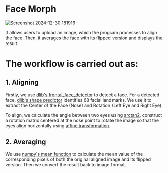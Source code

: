# Face Morph
![Screenshot 2024-12-30 181916](https://github.com/user-attachments/assets/e86f2dff-5169-4821-b1ef-d4c15f11edd3)

It allows users to upload an image, which the program processes to align the face. Then, it averages the face with its flipped version and displays the result.

# The workflow is carried out as:
## 1. Aligning 
Firstly, we use [dlib's frontal_face_detector](http://dlib.net/python/index.html#dlib_pybind11.get_frontal_face_detector) to detect a face. For a detected face, [dlib's shape predictor](http://dlib.net/python/index.html#dlib_pybind11.shape_predictor)
identifies 68 facial landmarks. We use it to extract the Center of the Face (Nose) and Rotation (Left Eye and Right Eye).

To align, we calculate the angle between two eyes using [arctan2](https://numpy.org/doc/2.1/reference/generated/numpy.arctan2.html), construct a rotation matrix centered at the nose point to rotate the image so that the eyes align horizontally using [affine transformation](https://docs.opencv.org/3.4/d4/d61/tutorial_warp_affine.html).

## 2. Averaging
We use [numpy's mean function](https://numpy.org/doc/2.1/reference/generated/numpy.mean.html) to calculate the mean value of the corresponding pixels of both the original aligned image and its flipped version. Then we convert the result back to image format.

